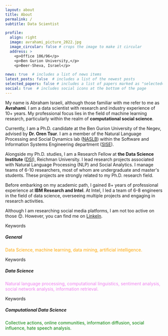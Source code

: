 ```yaml
---
layout: about
title: About
permalink: /
subtitle: Data Scientist

profile:
  align: right
  image: avrahami_picture_2022.jpg
  image_circular: false # crops the image to make it circular
  address: >
    <p>Office 106/96</p>
    <p>Ben Gurion University,</p>
    <p>Beer-Sheva, Israel</p>

news: true  # includes a list of news items
latest_posts: false  # includes a list of the newest posts
selected_papers: false # includes a list of papers marked as "selected={true}"
social: true  # includes social icons at the bottom of the page
---
```


My name is Abraham Israeli, although those familiar with me refer to me as <b> Avrahami</b>. I am a data scientist with research and industry experience of 10+ years. My professional focus lies in the field of machine learning research, particularly within the realm of <b>computational social science</b>.

Currently, I am a Ph.D. candidate at the Ben Gurion University of the Negev, advised by <b>Dr. Oren Tsur</b>. I am a member of the Natural Language Processing and Social Dynamics lab (<a href="https://www.naslab.ise.bgu.ac.il/">NASLB</a>) within the Software and Information Systems Engineering department (<a href="https://in.bgu.ac.il/en/engn/sise/ennew/Pages/default.aspx">SISE</a>).

Alongside my Ph.D. studies, I am a Research Fellow at <b>the Data Science Institute</b> (<a href="https://www.runi.ac.il/en/research-institutes/business/dsi/">DSI</a>), Reichman University. I lead research projects associated with Natural Language Processing (NLP) and Social Analytics. I manage teams of 6-10 researchers, most of whom are undergraduate and master's students. These projects are strongly related to my Ph.D. research field.

Before embarking on my academic path, I gained 8+ years of professional experience at <b>IBM Research and Intel</b>. At Intel, I led a team of 6-8 engineers in the field of data science, overseeing multiple projects and engaging in research activities.

Although I am researching social media platforms, I am not too active on those 😊. However, you can find me on [LinkeIn](https://www.linkedin.com/in/avrahami-israeli/).

<div class="row">
  <div class="col-sm-4">
    <div class="card border-warning mb-3">
      <div class="card-header">Keywords</div>
      <div class="card-body text-primary">
        <h5 class="card-title">General</h5>
        <p class="card-text" style="color: orange">Data Science, machine learning, data mining, artificial intelligence.</p>
      </div>
    </div>
  </div>
  <div class="col-sm-4">
    <div class="card border-secondary mb-3">
      <div class="card-header">Keywords</div>
      <div class="card-body text-secondary" >
        <h5 class="card-title">Data Science</h5>
        <p class="card-text" style="color: violet">Natural language processing, computational linguistics, sentiment analysis, social network analysis, information retrieval.</p>
      </div>
    </div>
  </div>
  <div class="col-sm-4">
    <div class="card border-success mb-3">
      <div class="card-header">Keywords</div>
      <div class="card-body text-success">
        <h5 class="card-title">Computational Data Science</h5>
        <p class="card-text" style="color: green">Collective actions, online communities, information diffusion, social influence, hate speech analysis.</p>
      </div>
    </div>
  </div>
</div>
